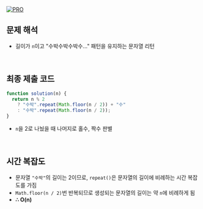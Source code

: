 [![PRO]][Link]

## 문제 해석

- 길이가 `n`이고 "수박수박수박수..." 패턴을 유지하는 문자열 리턴

<br/>

## 최종 제출 코드

```javascript
function solution(n) {
  return n % 2
    ? "수박".repeat(Math.floor(n / 2)) + "수"
    : "수박".repeat(Math.floor(n / 2));
}
```

- `n`을 2로 나눴을 때 나머지로 홀수, 짝수 판별

<br/>

## 시간 복잡도

- 문자열 `"수박"`의 길이는 2이므로, `repeat()`은 문자열의 길이에 비례하는 시간 복잡도를 가짐
- `Math.floor(n / 2)`번 반복되므로 생성되는 문자열의 길이는 약 `n`에 비례하게 됨
- **∴ O(n)**

<!---------------------------------------------------------------------------->

[PRO]: https://github.com/GoSSaChin/algorithm-js/assets/107768516/67c43b52-bc3f-4571-a249-5519021afbb0
[Link]: https://school.programmers.co.kr/learn/courses/30/lessons/12922
